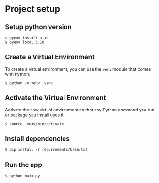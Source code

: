 # Project setup

## Setup python version

```console
$ pyenv install 3.10
$ pyenv local 3.10
```

## Create a Virtual Environment

To create a virtual environment, you can use the `venv` module that comes with Python.

```console
$ python -m venv .venv
```

## Activate the Virtual Environment

Activate the new virtual environment so that any Python command you run or package you install uses it.

```console
$ source .venv/bin/activate
```

## Install dependencies

```console
$ pip install -r requirements/base.txt
```

## Run the app

```console
$ python main.py
```
